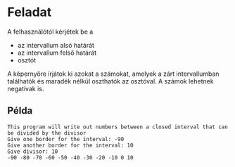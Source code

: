 # Feladat
A felhasználótól kérjétek be a 

 - az intervallum alsó határát
 - az intervallum felső határát
 - osztót

A képernyőre írjátok ki azokat a számokat, amelyek a zárt intervallumban találhatók és maradék nélkül oszthatók az osztóval. A számok lehetnek negatívak is. 

## Példa
```
This program will write out numbers between a closed interval that can be divided by the divisor
Give one border for the interval: -90
Give another border for the interval: 10
Give divisor: 10
-90 -80 -70 -60 -50 -40 -30 -20 -10 0 10 
```